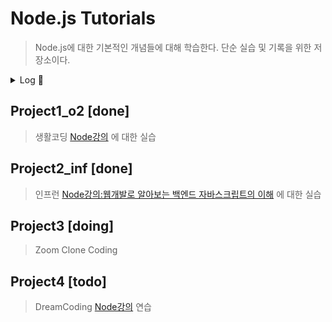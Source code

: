 # Node.js Tutorials

> Node.js에 대한 기본적인 개념들에 대해 학습한다. 단순 실습 및 기록을 위한 저장소이다.

<details>
<summary>Log 📖 </summary>

- 19년 12월 ~ 20년 1/2월 Start : 처음 노드에 대해서 공부를 시작함 💡
- 21년 8월 : Make Node Rest API
- 22년 5월 : 노드만을 위한 공부할 시간을 마련해보자. 백엔드...

- 2024년 다시 시작하는 **노드 튜터리얼**

  - 24년 1월 : zoom clone coding
  - 24년 2월 : 드림코딩 Node 1편

  </details>

## Project1_o2 [done]

> 생활코딩 [Node강의](https://www.opentutorials.org/course/2136) 에 대한 실습

## Project2_inf [done]

> 인프런 [Node강의:웹개발로 알아보는 백엔드 자바스크립트의 이해](https://www.inflearn.com/course/node-js-%EC%9B%B9%EA%B0%9C%EB%B0%9C) 에 대한 실습

## Project3 [doing]

> Zoom Clone Coding

## Project4 [todo]

> DreamCoding [Node강의](https://academy.dream-coding.com/courses/node) 연습
